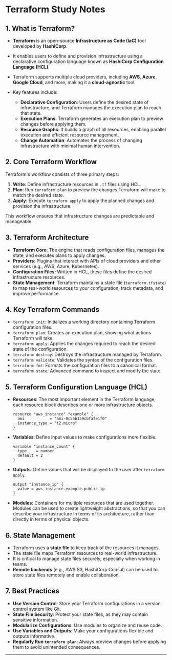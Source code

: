 

# Terraform Study Notes

## 1. What is Terraform?

* **Terraform** is an open-source **Infrastructure as Code (IaC)** tool developed by **HashiCorp**.
* It enables users to define and provision infrastructure using a declarative configuration language known as **HashiCorp Configuration Language (HCL)**.
* Terraform supports multiple cloud providers, including **AWS**, **Azure**, **Google Cloud**, and more, making it a **cloud-agnostic** tool.
* Key features include:

  * **Declarative Configuration**: Users define the desired state of infrastructure, and Terraform manages the execution plan to reach that state.
  * **Execution Plans**: Terraform generates an execution plan to preview changes before applying them.
  * **Resource Graphs**: It builds a graph of all resources, enabling parallel execution and efficient resource management.
  * **Change Automation**: Automates the process of changing infrastructure with minimal human intervention.

## 2. Core Terraform Workflow

Terraform's workflow consists of three primary steps:

1. **Write**: Define infrastructure resources in `.tf` files using HCL.
2. **Plan**: Run `terraform plan` to preview the changes Terraform will make to match the desired state.
3. **Apply**: Execute `terraform apply` to apply the planned changes and provision the infrastructure.

This workflow ensures that infrastructure changes are predictable and manageable.&#x20;

## 3. Terraform Architecture

* **Terraform Core**: The engine that reads configuration files, manages the state, and executes plans to apply changes.
* **Providers**: Plugins that interact with APIs of cloud providers and other services (e.g., AWS, Azure, Kubernetes).
* **Configuration Files**: Written in HCL, these files define the desired infrastructure resources.
* **State Management**: Terraform maintains a state file (`terraform.tfstate`) to map real-world resources to your configuration, track metadata, and improve performance.



## 4. Key Terraform Commands

* `terraform init`: Initializes a working directory containing Terraform configuration files.
* `terraform plan`: Creates an execution plan, showing what actions Terraform will take.
* `terraform apply`: Applies the changes required to reach the desired state of the configuration.
* `terraform destroy`: Destroys the infrastructure managed by Terraform.
* `terraform validate`: Validates the syntax of the configuration files.
* `terraform fmt`: Formats the configuration files to a canonical format.
* `terraform state`: Advanced command to inspect and modify the state.

## 5. Terraform Configuration Language (HCL)

* **Resources**: The most important element in the Terraform language; each resource block describes one or more infrastructure objects.

  ```hcl
  resource "aws_instance" "example" {
    ami           = "ami-0c55b159cbfafe1f0"
    instance_type = "t2.micro"
  }
  ```
* **Variables**: Define input values to make configurations more flexible.

  ```hcl
  variable "instance_count" {
    type    = number
    default = 2
  }
  ```
* **Outputs**: Define values that will be displayed to the user after `terraform apply`.

  ```hcl
  output "instance_ip" {
    value = aws_instance.example.public_ip
  }
  ```
* **Modules**: Containers for multiple resources that are used together. Modules can be used to create lightweight abstractions, so that you can describe your infrastructure in terms of its architecture, rather than directly in terms of physical objects.

## 6. State Management

* Terraform uses a **state file** to keep track of the resources it manages.
* The state file maps Terraform resources to real-world infrastructure.
* It is critical to manage state files securely, especially when working in teams.
* **Remote backends** (e.g., AWS S3, HashiCorp Consul) can be used to store state files remotely and enable collaboration.

## 7. Best Practices

* **Use Version Control**: Store your Terraform configurations in a version control system like Git.
* **State File Security**: Protect your state files, as they may contain sensitive information.
* **Modularize Configurations**: Use modules to organize and reuse code.
* **Use Variables and Outputs**: Make your configurations flexible and outputs informative.
* **Regularly Run `terraform plan`**: Always preview changes before applying them to avoid unintended consequences.

---
